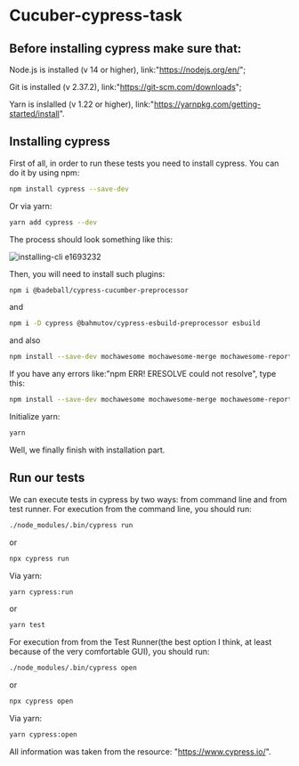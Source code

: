 ﻿# Cucuber-cypress-task

## Before installing cypress make sure that:

Node.js is installed (v 14 or higher), link:"https://nodejs.org/en/";

Git is installed (v 2.37.2), link:"https://git-scm.com/downloads";

Yarn is inslalled (v 1.22 or higher), link:"https://yarnpkg.com/getting-started/install".

## Installing cypress

   First of all, in order to run these tests you need to install cypress. You can
   do it by using npm:
```bash
npm install cypress --save-dev
```
Or via yarn:
```bash
yarn add cypress --dev
```
The process should look something like this:

![installing-cli e1693232](https://user-images.githubusercontent.com/1271364/31740846-7bf607f0-b420-11e7-855f-41c996040d31.gif)

Then, you will need to install such plugins:
```bash
npm i @badeball/cypress-cucumber-preprocessor
```
and
```bash
npm i -D cypress @bahmutov/cypress-esbuild-preprocessor esbuild
```
and also
```bash
npm install --save-dev mochawesome mochawesome-merge mochawesome-report-generator
```
If you have any errors like:"npm ERR! ERESOLVE could not resolve", type this:
```bash
npm install --save-dev mochawesome mochawesome-merge mochawesome-report-generator --force
```
Initialize yarn:
```bash
yarn
```
Well, we finally finish with installation part.

## Run our tests

We can execute tests in cypress by two ways: from command line and from test runner.
For execution from the command line, you should run:
```bash
./node_modules/.bin/cypress run
```
or
```bash
npx cypress run
```
Via yarn:
```bash
yarn cypress:run
```
or
```bash
yarn test
```
For execution from from the Test Runner(the best option I think, at least because of the very comfortable GUI), you should run:
```bash
./node_modules/.bin/cypress open
```
or
```bash
npx cypress open
```
Via yarn:
```bash
yarn cypress:open
```


All information was taken from the resource: "https://www.cypress.io/".
